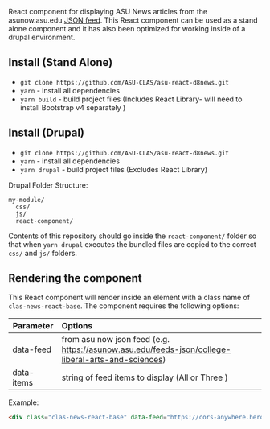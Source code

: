 React component for displaying ASU News articles from the asunow.asu.edu [JSON feed](https://asunow.asu.edu/feeds-json/college-liberal-arts-and-sciences). This React component can be used as a stand alone component and it has also been optimized for working inside of a drupal environment.

## Install (Stand Alone)
* `git clone https://github.com/ASU-CLAS/asu-react-d8news.git`
* `yarn` - install all dependencies
* `yarn build` - build project files (Includes React Library- will need to install Bootstrap v4 separately )


## Install (Drupal)
* `git clone https://github.com/ASU-CLAS/asu-react-d8news.git`
* `yarn` - install all dependencies
* `yarn drupal` - build project files (Excludes React Library)

Drupal Folder Structure:

```
my-module/
  css/
  js/
  react-component/
```

Contents of this repository should go inside the `react-component/` folder so that when `yarn drupal` executes the bundled files are copied to the correct `css/` and `js/` folders.


## Rendering the component

This React component will render inside an element with a class name of `clas-news-react-base`. The component requires the following options:

| Parameter     |  Options |
| ------------- | :------|
| data-feed      | from asu now json feed (e.g. https://asunow.asu.edu/feeds-json/college-liberal-arts-and-sciences) |
| data-items      | string of feed items to display (All or Three ) |

Example:

```html
<div class="clas-news-react-base" data-feed="https://cors-anywhere.herokuapp.com/https://asunow.asu.edu/feeds-json/college-liberal-arts-and-sciences" data-items="All"></div>
```
